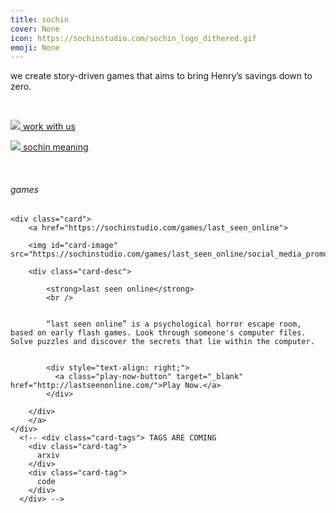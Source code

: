 ```yaml
---
title: sochin
cover: None
icon: https://sochinstudio.com/sochin_logo_dithered.gif
emoji: None
---
```


we create story-driven games that aims to bring Henry’s savings down to zero.

<br/>

[<span class="miniicon"> <img src="https://sochinstudio.com/work_with_us/briefcase_gray.svg"></span> <span class="page-title-link">work with us](https://sochinstudio.com/work_with_us)

</span>[<span class="miniicon"> <img src="https://sochinstudio.com/sochin_meaning/question-mark_gray.svg"></span> <span class="page-title-link">sochin meaning](https://sochinstudio.com/sochin_meaning)

</span><br/>

<h6 class="inline-title">games</h6>
<div class="page-content">
  
  
  <div class="gallery">
    
    
    <div class="card">
        <a href="https://sochinstudio.com/games/last_seen_online">
        
        <img id="card-image" src="https://sochinstudio.com/games/last_seen_online/social_media_promo.png">
        
        <div class="card-desc">
            
            <strong>last seen online</strong>
            <br />
            
            
            “last seen online” is a psychological horror escape room, based on early flash games. Look through someone's computer files. Solve puzzles and discover the secrets that lie within the computer.
            
            
            <div style="text-align: right;">
              <a class="play-now-button" target="_blank" href="http://lastseenonline.com/">Play Now.</a>
            </div>
            
        </div>
        </a>
    </div>
      <!-- <div class="card-tags"> TAGS ARE COMING
        <div class="card-tag"> 
          arxiv
        </div>
        <div class="card-tag"> 
          code
        </div> 
      </div> --> 
    
</div>
  
  
</div><br/>
